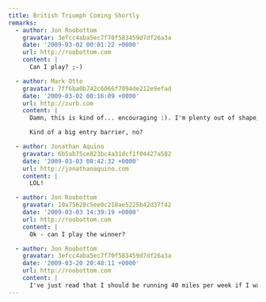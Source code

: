 ```yaml
---
title: British Triumph Coming Shortly
remarks:
  - author: Jon Roobottom
    gravatar: 3efcc4aba5ec7f70f583459d7df26a3a
    date: '2009-03-02 00:01:22 +0000'
    url: http://roobottom.com
    content: |
      Can I play? ;-)

  - author: Mark Otto
    gravatar: 7ff6ba0b742c6066f7094de212e9efad
    date: '2009-03-02 00:16:09 +0000'
    url: http://zurb.com
    content: |
      Damn, this is kind of... encouraging :). I'm plenty out of shape, but I am quite competitive :D. I might have to get on board with this Nike+ thing finally. I had the shoes about a year ago, but never took the ~$200 plunge to getting a Nano and Nike+ sensor.

      Kind of a big entry barrier, no?

  - author: Jonathan Aquino
    gravatar: 6b5ab75ce823bc4a31dcf1f04427a582
    date: '2009-03-03 08:42:32 +0000'
    url: http://jonathanaquino.com
    content: |
      LOL!

  - author: Jon Roobottom
    gravatar: 10a75628c5ee0c218ae5225b42d37f42
    date: '2009-03-03 14:39:19 +0000'
    url: http://roobottom.com
    content: |
      Ok - can I play the winner?

  - author: Jon Roobottom
    gravatar: 3efcc4aba5ec7f70f583459d7df26a3a
    date: '2009-03-20 20:48:11 +0000'
    url: http://roobottom.com
    content: |
      I've just read that I should be running 40 miles per week if I want to do a sub 20min 5K. Come on Mr. Lloyd, how about a challenge of that nature next month?
---
```

